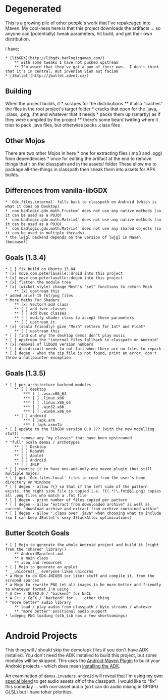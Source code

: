 Degenerated
===========

This is a growing pile of other people's work that I've repakcaged into Maven.
My cool-ness here is that this project downloads the artifacts ... so anyone can (potentially) tweak parameters, hit build, and get their own distribution.

I have;

    * [libGDX](http://libgdx.badlogicgames.com/)
        ** with some tweaks I have not pushed upstream
        ** I'm aware that they've got a pom of their own - I don't think that it's in central; Aut inveniam viam aut faciam
    * [JBullet](http://jbullet.advel.cz/)


Building
-------
When the project builds, it
    * scrapes for the distributions
        ** it also "caches" the files in the root project's target folder
    * cracks that open for the .java, .class, .png, .fnt and whatever that it needs
    * packs them up (smartly) as if they were compiled by the project
        ** there's some beard twirling where it tries to pack .java files, but otherwise packs .class files

Other Mojos
-----------
There are two other Mojos in here
    * one for extracting files (.mp3 and .ogg) from dependencies
    * once for editing the artifact at the end to remove things that'r on the classpath and in the assets/ folder
These allow me to package all-the-things in classpath then sneak them into assets for APK builds.

Differences from vanilla-libGDX
-------------------------------
    * `Gdx.files.internal` falls back to classpath on Android (which is what it does on Desktop)
    * `com.badlogic.gdx.math.Frustum` does not use any native methods (so it can be used as a POJO)
    * `com.badlogic.gdx.math.Matrix4` does not use any native methods (so it can be used as a POJO)
    * `com.badlogic.gdx.math.Matrix4` does not use any shared objects (so it can be used in multiple threads)
    * the lwjgl backend depends on the version of lwjgl in Maven (because!)

Goals (1.3.4)
------------------
    * [ ] fix build on Ubuntu 13.04
	* [x] move com.peterlavalle::droid into this project
	* [x] move com.peterlavalle::degen into this project
	* [x] flatten the module tree
	* [x] (wicket style) change Mesh's "set" functions to return Mesh
		** [x] upstream this
	* added ariel-15 fnt/png files
	* More Maths For Shaders
		** [x] Vector4 add class
		** [ ] add ivec classes
		** [ ] add bvec classes
		** [ ] modify shader class to accept these parameters
		** [ ] upstream it
	* [x] (scala friendly) give "Mesh" setters for Int* and Float*
		** [ ] upstream this
	* [ ] find out why the desktop demos don't play music
	* [ ] upstream the "internal files fallback to classpath on Android"
	* [x] removal of libGDX version numbers
	* [ ] droid::cull needs to not-fail when there are no files to repack
	* [ ] degen - when the zip file is not found, print an error. don't throw a nullpointer exception
 
Goals (1.3.5)
------------------
	* [ ] per-architecture backend modules
		** [ ] desktop
			*** [ ] .osx.x86_64
			*** [ ] .linux.x86
			*** [ ] .linux.x86_64
			*** [ ] .win32.x86
			*** [ ] .win64.x86_64
		** [ ] android
			*** [ ]apk.arm
			*** [ ]apk.armv7a
	* [ ] update to the libGDX version 0.9.??? (with the new modelling stuff)
		** remove any "my classes" that have been upstreamed
    * "full" Scala demos / archetypes
        ** [ ] Desktop
        ** [ ] RoboVM
        ** [ ] Applet
        ** [ ] Android
        ** [ ] JNLP
	* [ ] rewrite it to have one-and-only-one maven plugin (but still multiple mojos)
	* [ ] get `Gdx.files.local` files to read from the user's home directory on Windoze
	* [ ] degen - allow ?{} so that if the left side of the pattern exists, the right side file is copied i.e. ?{(.*)\.fnt@$1.png} copies all .png files who match a .fnt file
	* [ ] degen - print number of files copied per pattern
	* [ ] degen - allow "extract from downloaded archive" as well as current "download archive and extract from archive contained within"
	* [ ] degen - allow ".class over .java" when choosing what to include (so I can keep JBullet's sexy JStackAlloc optimizations)

Butter Scotch Goals
-------------------
	* [ ] Mojo to generate the whole Android project and build it (right from the "shared" library!)
	    ** AndroidManifest.xml
	    ** a main class
	    ** icon and resources
	* [ ] Mojo to generate an applet
	* __unicorns!__ everyone likes unicorns
	* a Mojo to do GDX-JNIGEN (or like) stuff and compile it, from the scraped sources
	* a Mojo to rewrite PNG (et al) images to be more-better and friendly to whatever format I'm using
	* A C++ / GLES2.0 / "backend" for NaCL
	* A C++ / CgFX / "backend" for ... other thing
	* "more better" audio library
	    ** load / play audio from classpath / byte streams / whatever
	    ** "more better" positional audio support
	* lodepng PNG loading (stb_lib has a few shortcomings)

Android Projects
================
This thing will / should skip the demo/apk files if you don't have ADK installed.
You don't need the ADK installed to build this project, but some modules will be skipped.
This uses the [Android Maven Plugin](http://code.google.com/p/maven-android-plugin/) to build your Android projects - which does mean [installing the ADK](http://code.google.com/p/maven-android-plugin/wiki/GettingStarted).

An examination of `demos.invaders.android` will reveal that I'm using [my own special blend](https://github.com/g-pechorin/droid-maven-plugin) to get audio assets off of the classpath.
I would like to "fix" this someday ... with non-asset audio (so I can do audio mixing in GPGPU GLSL) but I have toher priorities.
